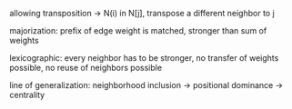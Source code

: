 allowing transposition -> N(i) in N\[j\], transpose a different neighbor to j

majorization: prefix of edge weight is matched, stronger than sum of weights

lexicographic: every neighbor has to be stronger, no transfer of weights possible, no reuse of neighbors possible   


line of generalization: neighborhood inclusion -> positional dominance -> centrality